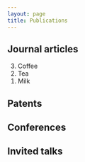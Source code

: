 ```yaml
---
layout: page
title: Publications
---
```


## Journal articles
<ol reversed>
  <li>Coffee</li>
  <li>Tea</li>
  <li>Milk</li>
</ol>

## Patents


## Conferences

## Invited talks
